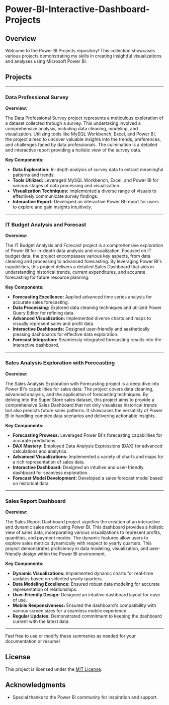 # Power-BI-Interactive-Dashboard-Projects


## Overview

Welcome to the Power BI Projects repository! This collection showcases various projects demonstrating my skills in creating insightful visualizations and analyses using Microsoft Power BI.

## Projects


---

### Data Professional Survey

**Overview:**

The Data Professional Survey project represents a meticulous exploration of a dataset collected through a survey. This undertaking involved a comprehensive analysis, including data cleaning, modeling, and visualization. Utilizing tools like MySQL Workbench, Excel, and Power BI, the project aimed to uncover valuable insights into the trends, preferences, and challenges faced by data professionals. The culmination is a detailed and interactive report providing a holistic view of the survey data.

**Key Components:**

- **Data Exploration:** In-depth analysis of survey data to extract meaningful patterns and trends.
- **Tools Utilized:** Leveraged MySQL Workbench, Excel, and Power BI for various stages of data processing and visualization.
- **Visualization Techniques:** Implemented a diverse range of visuals to effectively communicate survey findings.
- **Interactive Report:** Developed an interactive Power BI report for users to explore and gain insights intuitively.

---

### IT Budget Analysis and Forecast

**Overview:**

The IT Budget Analysis and Forecast project is a comprehensive exploration of Power BI for in-depth data analysis and visualization. Focused on IT budget data, the project encompasses various key aspects, from data cleaning and processing to advanced forecasting. By leveraging Power BI's capabilities, this project delivers a detailed Sales Dashboard that aids in understanding historical trends, current expenditures, and accurate forecasting for future resource planning.

**Key Components:**

- **Forecasting Excellence:** Applied advanced time series analysis for accurate sales forecasting.
- **Data Processing:** Explored data cleaning techniques and utilized Power Query Editor for refining data.
- **Advanced Visualization:** Implemented diverse charts and maps to visually represent sales and profit data.
- **Interactive Dashboards:** Designed user-friendly and aesthetically pleasing dashboards for effective data exploration.
- **Forecast Integration:** Seamlessly integrated forecasting results into the interactive dashboard.

---

### Sales Analysis Exploration with Forecasting

**Overview:**

The Sales Analysis Exploration with Forecasting project is a deep dive into Power BI's capabilities for sales data. The project covers data cleaning, advanced analysis, and the application of forecasting techniques. By delving into the Super Store sales dataset, this project aims to provide a comprehensive Sales Dashboard that not only visualizes historical trends but also predicts future sales patterns. It showcases the versatility of Power BI in handling complex data scenarios and delivering actionable insights.

**Key Components:**

- **Forecasting Prowess:** Leveraged Power BI's forecasting capabilities for accurate predictions.
- **DAX Mastery:** Employed Data Analysis Expressions (DAX) for advanced calculations and analytics.
- **Advanced Visualizations:** Implemented a variety of charts and maps for a rich representation of sales data.
- **Interactive Dashboard:** Designed an intuitive and user-friendly dashboard for seamless exploration.
- **Forecast Model Development:** Developed a sales forecast model based on historical data.

---

### Sales Report Dashboard

**Overview:**

The Sales Report Dashboard project signifies the creation of an interactive and dynamic sales report using Power BI. This dashboard provides a holistic view of sales data, incorporating various visualizations to represent profits, quantities, and payment modes. The dynamic features allow users to explore sales metrics dynamically with respect to yearly quarters. This project demonstrates proficiency in data modeling, visualization, and user-friendly design within the Power BI environment.

**Key Components:**

- **Dynamic Visualizations:** Implemented dynamic charts for real-time updates based on selected yearly quarters.
- **Data Modeling Excellence:** Ensured robust data modeling for accurate representation of relationships.
- **User-Friendly Design:** Designed an intuitive dashboard layout for ease of use.
- **Mobile Responsiveness:** Ensured the dashboard's compatibility with various screen sizes for a seamless mobile experience.
- **Regular Updates:** Demonstrated commitment to keeping the dashboard current with the latest data.

---

Feel free to use or modify these summaries as needed for your documentation or resume!

## License

This project is licensed under the [MIT License](LICENSE).

## Acknowledgments

- Special thanks to the Power BI community for inspiration and support.
